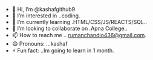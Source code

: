 - 👋 Hi, I’m @kashafgithub9
- 👀 I’m interested in ..coding.
- 🌱 I’m currently learning .HTML/CSS/JS/REACTS/SQL..
- 💞️ I’m looking to collaborate on .Apna College..
- 📫 How to reach me .. rumanchandio436@gmail.com.
- 😄 Pronouns: ...kashaf
- ⚡ Fun fact: ..Im going to learn in 1 month.

<!---
kashafgithub9/kashafgithub9 is a ✨ special ✨ repository because its `README.md` (this file) appears on your GitHub profile.
You can click the Preview link to take a look at your changes.
--->
